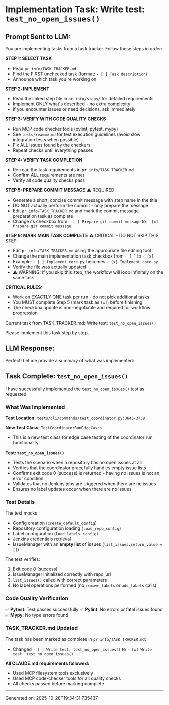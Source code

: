 # Implementation Task: Write test: `test_no_open_issues()`

## Prompt Sent to LLM:
You are implementing tasks from a task tracker. Follow these steps in order:

**STEP 1: SELECT TASK**
- Read `pr_info/TASK_TRACKER.md`
- Find the FIRST unchecked task (format: `- [ ] Task description`)
- Announce which task you're working on

**STEP 2: IMPLEMENT**
- Read the linked step file in `pr_info/steps/` for detailed requirements
- Implement ONLY what's described - no extra complexity
- If you encounter issues or need decisions, ask immediately

**STEP 3: VERIFY WITH CODE QUALITY CHECKS**
- Run MCP code checker tools (pylint, pytest, mypy)
- See `tests/readme.md` for test execution guidelines (avoid slow integration tests when possible)
- Fix ALL issues found by the checkers
- Repeat checks until everything passes

**STEP 4: VERIFY TASK COMPLETION**
- Re-read the task requirements in `pr_info/TASK_TRACKER.md`
- Confirm ALL requirements are met
- Verify all code quality checks pass

**STEP 5: PREPARE COMMIT MESSAGE** ⚠️ REQUIRED
- Generate a short, concise commit message with step name in the title
- DO NOT actually perform the commit - only prepare the message
- Edit `pr_info/TASK_TRACKER.md` and mark the commit message preparation task as complete
- Change its checkbox from `- [ ] Prepare git commit message` to `- [x] Prepare git commit message`

**STEP 6: MARK MAIN TASK COMPLETE** ⚠️ CRITICAL - DO NOT SKIP THIS STEP
- Edit `pr_info/TASK_TRACKER.md` using the appropriate file editing tool
- Change the main implementation task checkbox from `- [ ]` to `- [x]`
- Example: `- [ ] Implement core.py` becomes `- [x] Implement core.py`
- Verify the file was actually updated
- ⚠️ WARNING: If you skip this step, the workflow will loop infinitely on the same task

**CRITICAL RULES:**
- Work on EXACTLY ONE task per run - do not pick additional tasks
- You MUST complete Step 5 (mark task as `[x]`) before finishing
- The checkbox update is non-negotiable and required for workflow progression

Current task from TASK_TRACKER.md: Write test: `test_no_open_issues()`

Please implement this task step by step.

## LLM Response:
Perfect! Let me provide a summary of what was implemented:

## Task Complete: `test_no_open_issues()`

I have successfully implemented the `test_no_open_issues()` test as requested.

### What Was Implemented

**Test Location:** `tests/cli/commands/test_coordinator.py:3645-3738`

**New Test Class:** `TestCoordinatorRunEdgeCases`
- This is a new test class for edge case testing of the coordinator run functionality

**Test: `test_no_open_issues()`**
- Tests the scenario when a repository has no open issues at all
- Verifies that the coordinator gracefully handles empty issue lists
- Confirms exit code 0 (success) is returned - having no issues is not an error condition
- Validates that no Jenkins jobs are triggered when there are no issues
- Ensures no label updates occur when there are no issues

### Test Details

The test mocks:
- Config creation (`create_default_config`)
- Repository configuration loading (`load_repo_config`)
- Label configuration (`load_labels_config`)
- Jenkins credentials retrieval
- IssueManager with an **empty list** of issues (`list_issues.return_value = []`)

The test verifies:
1. Exit code 0 (success)
2. IssueManager initialized correctly with repo_url
3. `list_issues()` called with correct parameters
4. No label operations performed (no `remove_labels` or `add_labels` calls)

### Code Quality Verification

✅ **Pytest**: Test passes successfully
✅ **Pylint**: No errors or fatal issues found  
✅ **Mypy**: No type errors found

### TASK_TRACKER.md Updated

The task has been marked as complete in `pr_info/TASK_TRACKER.md`:
- Changed `- [ ] Write test: test_no_open_issues()` to `- [x] Write test: test_no_open_issues()`

**All CLAUDE.md requirements followed:**
- Used MCP filesystem tools exclusively
- Used MCP code-checker tools for all quality checks
- All checks passed before marking complete

---
Generated on: 2025-10-28T19:34:31.735437